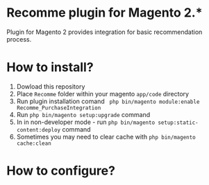 # Recomme plugin for Magento 2.*
Plugin for Magento 2 provides integration for basic recommendation process.

# How to install?
1. Dowload this repository
2. Place `Recomme` folder within your magento `app/code` directory
3. Run plugin installation comand ` php bin/magento module:enable Recomme_PurchaseIntegration`
4. Run `php bin/magento setup:upgrade` command
5. In in non-developer mode - run `php bin/magento setup:static-content:deploy` command
6. Sometimes you may need to clear cache with `php bin/magento cache:clean`

# How to configure?



